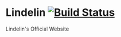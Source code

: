 # Lindelin [![Build Status](https://travis-ci.org/lindelin/lindelin.github.io.svg?branch=master)](https://travis-ci.org/lindelin/lindelin.github.io)

Lindelin's Official Website
